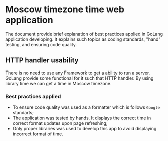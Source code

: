 # Moscow timezone time web application

The document provide brief explanation of best practices applied in GoLang application developing. It explains such topics as coding standards, "hand" testing, and ensuring code quality.

## HTTP handler usability

There is no need to use any Framework to get a ability to run a server. GoLang provide some functional for it such that HTTP handler. By using library time we can get a time in Moscow timezone.

### Best practices applied

- To ensure code quality was used as a formatter which is follows `Google` standarts;
- The application was tested by hands. It displays the correct time in correct format updates upon page refreshing;
- Only proper libraries was used to develop this app to avoid displaying incorrect format of time.

